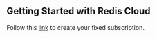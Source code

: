 ## Getting Started with Redis Cloud

Follow this [link](https://docs.redis.com/latest/rc/rc-quickstart/#create-an-account) to create your fixed subscription.

